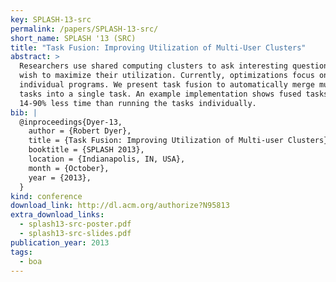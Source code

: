 ```yaml
---
key: SPLASH-13-src
permalink: /papers/SPLASH-13-src/
short_name: SPLASH '13 (SRC)
title: "Task Fusion: Improving Utilization of Multi-User Clusters"
abstract: >
  Researchers use shared computing clusters to ask interesting questions and
  wish to maximize their utilization. Currently, optimizations focus on
  individual programs. We present task fusion to automatically merge multiple
  tasks into a single task. An example implementation shows fused tasks take
  14-90% less time than running the tasks individually.
bib: |
  @inproceedings{Dyer-13,
    author = {Robert Dyer},
    title = {Task Fusion: Improving Utilization of Multi-user Clusters},
    booktitle = {SPLASH 2013},
    location = {Indianapolis, IN, USA},
    month = {October},
    year = {2013},
  }
kind: conference
download_link: http://dl.acm.org/authorize?N95813
extra_download_links:
  - splash13-src-poster.pdf
  - splash13-src-slides.pdf
publication_year: 2013
tags:
  - boa
---
```

